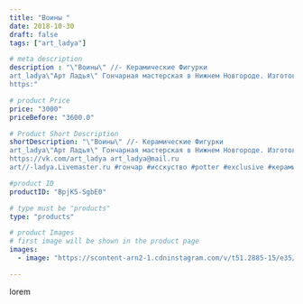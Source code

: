 ```yaml
---
title: "Воины "
date: 2018-10-30
draft: false
tags: ["art_ladya"]

# meta description
description : "\"Воины\" //- Керамические Фигурки 
art_ladya\"Арт Ладья\" Гончарная мастерская в Нижнем Новгороде. Изготовление керамики и мастер//-классы по обучению. 
https:"

# product Price
price: "3000"
priceBefore: "3600.0"

# Product Short Description
shortDescription: "\"Воины\" //- Керамические Фигурки 
art_ladya\"Арт Ладья\" Гончарная мастерская в Нижнем Новгороде. Изготовление керамики и мастер//-классы по обучению. 
https://vk.com/art_ladya art_ladya@mail.ru 
art//-ladya.Livemaster.ru #гончар #исскуство #potter #exclusive #керамикаручнаяработа #керамиканазаказ #handmade #керамика #гончарнаяпосуда #эксклюзивнаякерамика #painter #decor #ceramicar #nntoday #claygoods #restaurant #earthenware #ceramic #славянскаямифилогия #нэцкэ #воин #magic #ezoteric #ceramicart #магия #фигурки #clay #авторскаякерамика"

#product ID
productID: "BpjK5-SgbE0"

# type must be "products"
type: "products"

# product Images
# first image will be shown in the product page
images:
  - image: "https://scontent-arn2-1.cdninstagram.com/v/t51.2885-15/e35/43779482_203296727236834_6929943384851628346_n.jpg?se=7&tp=1&_nc_ht=scontent-arn2-1.cdninstagram.com&_nc_cat=110&_nc_ohc=2P7DbUCkN2wAX-8toLT&ccb=7-4&oh=49b55899c98943a022e939066a3f863a&oe=6084102D&_nc_sid=86f79a&ig_cache_key=MTkwMTQxMTQzMjAzODI0ODc1Ng%3D%3D.2-ccb7-4"

---
```

lorem

